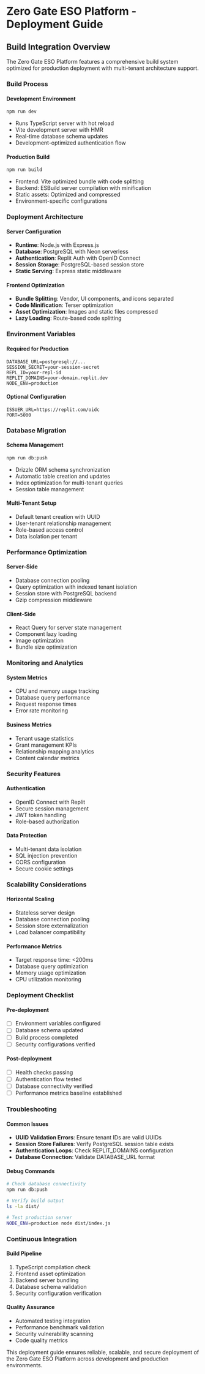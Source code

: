 # Zero Gate ESO Platform - Deployment Guide

## Build Integration Overview

The Zero Gate ESO Platform features a comprehensive build system optimized for production deployment with multi-tenant architecture support.

### Build Process

#### Development Environment
```bash
npm run dev
```
- Runs TypeScript server with hot reload
- Vite development server with HMR
- Real-time database schema updates
- Development-optimized authentication flow

#### Production Build
```bash
npm run build
```
- Frontend: Vite optimized bundle with code splitting
- Backend: ESBuild server compilation with minification
- Static assets: Optimized and compressed
- Environment-specific configurations

### Deployment Architecture

#### Server Configuration
- **Runtime**: Node.js with Express.js
- **Database**: PostgreSQL with Neon serverless
- **Authentication**: Replit Auth with OpenID Connect
- **Session Storage**: PostgreSQL-based session store
- **Static Serving**: Express static middleware

#### Frontend Optimization
- **Bundle Splitting**: Vendor, UI components, and icons separated
- **Code Minification**: Terser optimization
- **Asset Optimization**: Images and static files compressed
- **Lazy Loading**: Route-based code splitting

### Environment Variables

#### Required for Production
```env
DATABASE_URL=postgresql://...
SESSION_SECRET=your-session-secret
REPL_ID=your-repl-id
REPLIT_DOMAINS=your-domain.replit.dev
NODE_ENV=production
```

#### Optional Configuration
```env
ISSUER_URL=https://replit.com/oidc
PORT=5000
```

### Database Migration

#### Schema Management
```bash
npm run db:push
```
- Drizzle ORM schema synchronization
- Automatic table creation and updates
- Index optimization for multi-tenant queries
- Session table management

#### Multi-Tenant Setup
- Default tenant creation with UUID
- User-tenant relationship management
- Role-based access control
- Data isolation per tenant

### Performance Optimization

#### Server-Side
- Database connection pooling
- Query optimization with indexed tenant isolation
- Session store with PostgreSQL backend
- Gzip compression middleware

#### Client-Side
- React Query for server state management
- Component lazy loading
- Image optimization
- Bundle size optimization

### Monitoring and Analytics

#### System Metrics
- CPU and memory usage tracking
- Database query performance
- Request response times
- Error rate monitoring

#### Business Metrics
- Tenant usage statistics
- Grant management KPIs
- Relationship mapping analytics
- Content calendar metrics

### Security Features

#### Authentication
- OpenID Connect with Replit
- Secure session management
- JWT token handling
- Role-based authorization

#### Data Protection
- Multi-tenant data isolation
- SQL injection prevention
- CORS configuration
- Secure cookie settings

### Scalability Considerations

#### Horizontal Scaling
- Stateless server design
- Database connection pooling
- Session store externalization
- Load balancer compatibility

#### Performance Metrics
- Target response time: <200ms
- Database query optimization
- Memory usage optimization
- CPU utilization monitoring

### Deployment Checklist

#### Pre-deployment
- [ ] Environment variables configured
- [ ] Database schema updated
- [ ] Build process completed
- [ ] Security configurations verified

#### Post-deployment
- [ ] Health checks passing
- [ ] Authentication flow tested
- [ ] Database connectivity verified
- [ ] Performance metrics baseline established

### Troubleshooting

#### Common Issues
- **UUID Validation Errors**: Ensure tenant IDs are valid UUIDs
- **Session Store Failures**: Verify PostgreSQL session table exists
- **Authentication Loops**: Check REPLIT_DOMAINS configuration
- **Database Connection**: Validate DATABASE_URL format

#### Debug Commands
```bash
# Check database connectivity
npm run db:push

# Verify build output
ls -la dist/

# Test production server
NODE_ENV=production node dist/index.js
```

### Continuous Integration

#### Build Pipeline
1. TypeScript compilation check
2. Frontend asset optimization
3. Backend server bundling
4. Database schema validation
5. Security configuration verification

#### Quality Assurance
- Automated testing integration
- Performance benchmark validation
- Security vulnerability scanning
- Code quality metrics

This deployment guide ensures reliable, scalable, and secure deployment of the Zero Gate ESO Platform across development and production environments.